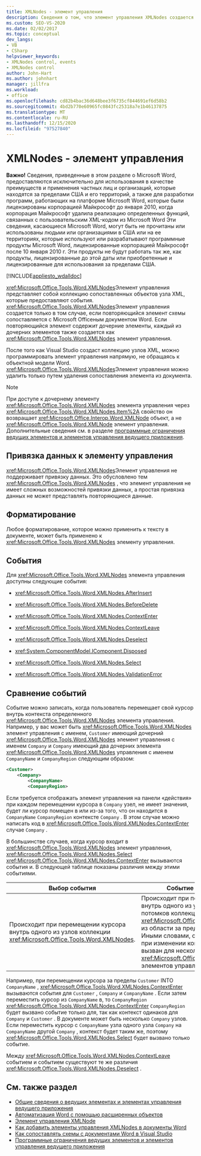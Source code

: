 ```yaml
---
title: XMLNodes - элемент управления
description: Сведения о том, что элемент управления XMLNodes создается только в том случае, если повторяющийся элемент схемы сопоставляется с документом Microsoft Word.
ms.custom: SEO-VS-2020
ms.date: 02/02/2017
ms.topic: conceptual
dev_langs:
- VB
- CSharp
helpviewer_keywords:
- XMLNodes control, events
- XMLNodes control
author: John-Hart
ms.author: johnhart
manager: jillfra
ms.workload:
- office
ms.openlocfilehash: cd82b4bac36d648bee3f6735cf844691ef6d58b2
ms.sourcegitcommit: 4bd2b770e60965fc0843fc25318a7e1b46137875
ms.translationtype: MT
ms.contentlocale: ru-RU
ms.lasthandoff: 12/15/2020
ms.locfileid: "97527840"
---
```

# <a name="xmlnodes-control"></a>XMLNodes - элемент управления
  **Важно!** Сведения, приведенные в этом разделе о Microsoft Word, предоставляются исключительно для использования в качестве преимуществ и применения частных лиц и организаций, которые находятся за пределами США и его территорий, а также для разработки программ, работающих на платформе Microsoft Word, которые были лицензированы корпорацией Майкрософт до января 2010, когда корпорация Майкрософт удалила реализацию определенных функций, связанных с пользовательским XML-кодом из Microsoft Word Эти сведения, касающиеся Microsoft Word, могут быть не прочитаны или использованы людьми или организациями в США или на ее территориях, которые используют или разрабатывают программные продукты Microsoft Word, лицензированные корпорацией Майкрософт после 10 января 2010 г. Эти продукты не будут работать так же, как продукты, лицензированные до этой даты или приобретенные и лицензированные для использования за пределами США.

 [!INCLUDE[appliesto_wdalldoc](../vsto/includes/appliesto-wdalldoc-md.md)]

 <xref:Microsoft.Office.Tools.Word.XMLNodes>Элемент управления представляет собой коллекцию сопоставленных объектов узла XML, которые предоставляют события. <xref:Microsoft.Office.Tools.Word.XMLNodes>Элемент управления создается только в том случае, если повторяющийся элемент схемы сопоставляется с Microsoft Officeным документом Word. Если повторяющийся элемент содержит дочерние элементы, каждый из дочерних элементов также создается как <xref:Microsoft.Office.Tools.Word.XMLNodes> элемент управления.

 После того как Visual Studio создаст коллекцию узлов XML, можно программировать элемент управления напрямую, не обращаясь к объектной модели Word. <xref:Microsoft.Office.Tools.Word.XMLNodes>Элемент управления можно удалить только путем удаления сопоставления элемента из документа.

> [!NOTE]
> При доступе к дочернему элементу <xref:Microsoft.Office.Tools.Word.XMLNodes> элемента управления через <xref:Microsoft.Office.Tools.Word.XMLNodes.Item%2A> свойство он возвращает <xref:Microsoft.Office.Interop.Word.XMLNode> объект, а не <xref:Microsoft.Office.Tools.Word.XMLNode> элемент управления. Дополнительные сведения см. в разделе [программные ограничения ведущих элементов и элементов управления ведущего приложения](../vsto/programmatic-limitations-of-host-items-and-host-controls.md).

## <a name="bind-data-to-the-control"></a>Привязка данных к элементу управления
 <xref:Microsoft.Office.Tools.Word.XMLNodes>Элемент управления не поддерживает привязку данных. Это обусловлено тем <xref:Microsoft.Office.Tools.Word.XMLNodes> , что элемент управления не имеет сложных возможностей привязки данных, а простая привязка данных не может представлять повторяющиеся данные.

## <a name="formatting"></a>Форматирование
 Любое форматирование, которое можно применить к тексту в документе, может быть применено к <xref:Microsoft.Office.Tools.Word.XMLNodes> элементу управления.

## <a name="events"></a>События
 Для <xref:Microsoft.Office.Tools.Word.XMLNodes> элемента управления доступны следующие события:

- <xref:Microsoft.Office.Tools.Word.XMLNodes.AfterInsert>

- <xref:Microsoft.Office.Tools.Word.XMLNodes.BeforeDelete>

- <xref:Microsoft.Office.Tools.Word.XMLNodes.ContextEnter>

- <xref:Microsoft.Office.Tools.Word.XMLNodes.ContextLeave>

- <xref:Microsoft.Office.Tools.Word.XMLNodes.Deselect>

- <xref:System.ComponentModel.IComponent.Disposed>

- <xref:Microsoft.Office.Tools.Word.XMLNodes.Select>

- <xref:Microsoft.Office.Tools.Word.XMLNodes.ValidationError>

## <a name="compare-events"></a>Сравнение событий
 Событие можно записать, когда пользователь перемещает свой курсор внутрь контекста определенного <xref:Microsoft.Office.Tools.Word.XMLNodes> элемента управления. Например, у вас может быть <xref:Microsoft.Office.Tools.Word.XMLNodes> элемент управления с именем, `Customer` имеющий дочерний <xref:Microsoft.Office.Tools.Word.XMLNodes> элемент управления с именем `Company` и `Company` имеющий два дочерних элемента <xref:Microsoft.Office.Tools.Word.XMLNodes> управления с именем `CompanyName` и `CompanyRegion` следующим образом:

```xml
<Customer>
    <Company>
        <CompanyName>
        <CompanyRegion>
```

 Если требуется отображать элемент управления на панели «действия» при каждом перемещении курсора в `Company` узел, не имеет значения, будет ли курсор помещен в или из-за того, что он находится в `CompanyName` `CompanyRegion` контексте `Company` . В этом случае можно написать код в <xref:Microsoft.Office.Tools.Word.XMLNodes.ContextEnter> случае `Company` .

 В большинстве случаев, когда курсор входит в <xref:Microsoft.Office.Tools.Word.XMLNodes> элемент управления, <xref:Microsoft.Office.Tools.Word.XMLNodes.Select> <xref:Microsoft.Office.Tools.Word.XMLNodes.ContextEnter> вызываются события и. В следующей таблице показаны различия между этими событиями.

|Выбор события|Событие Контекстентер|
|------------------|------------------------|
|Происходит при перемещении курсора внутрь одного из узлов коллекции <xref:Microsoft.Office.Tools.Word.XMLNodes>.|Происходит при перемещении курсора внутрь одного из узлов или узлов-потомков коллекции <xref:Microsoft.Office.Tools.Word.XMLNodes> из области за пределами контекста узла. Иными словами, он вызывается только при изменении контекста и может быть вызван для нескольких вложенных <xref:Microsoft.Office.Tools.Word.XMLNodes> элементов управления.|

 Например, при перемещении курсора за пределы `Customer` INTO `CompanyName` , <xref:Microsoft.Office.Tools.Word.XMLNodes.ContextEnter> вызываются события для `Customer` , `Company` и `CompanyName` . Если затем переместить курсор из `CompanyName` в, то `CompanyRegion` <xref:Microsoft.Office.Tools.Word.XMLNodes.ContextEnter> `CompanyRegion` будет вызвано событие только для, так как контекст одинаков для `Company` и `Customer` . В документе может быть несколько `Company` узлов. Если переместить курсор с `CompanyName` узла одного узла `Company` на `CompanyName` другой `Company` , контекст будет таким же, поэтому <xref:Microsoft.Office.Tools.Word.XMLNodes.Select> будет вызвано только событие.

 Между <xref:Microsoft.Office.Tools.Word.XMLNodes.ContextLeave> событием и событием существуют те же различия <xref:Microsoft.Office.Tools.Word.XMLNodes.Deselect> .

## <a name="see-also"></a>См. также раздел
- [Общие сведения о ведущих элементах и элементах управления ведущего приложения](../vsto/host-items-and-host-controls-overview.md)
- [Автоматизация Word с помощью расширенных объектов](../vsto/automating-word-by-using-extended-objects.md)
- [Элемент управления XMLNode](../vsto/xmlnode-control.md)
- [Как добавить элементы управления XMLNodes в документы Word](../vsto/how-to-add-xmlnodes-controls-to-word-documents.md)
- [Как сопоставлять схемы с документами Word в Visual Studio](../vsto/how-to-map-schemas-to-word-documents-inside-visual-studio.md)
- [Программные ограничения ведущих элементов и элементов управления ведущего приложения](../vsto/programmatic-limitations-of-host-items-and-host-controls.md)

